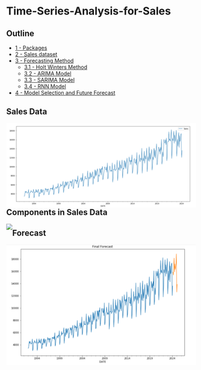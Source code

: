 # Time-Series-Analysis-for-Sales

## Outline
- [ 1 - Packages](#1)
- [ 2 - Sales dataset](#2)
- [ 3 - Forecasting Method](#3)
    - [ 3.1 - Holt Winters Method](#3.1)
    - [ 3.2 - ARIMA Model](#3.2)
    - [ 3.3 - SARIMA Model](#3.3)
    - [ 3.4 - RNN Model](#3.4)
- [ 4 - Model Selection and Future Forecast](#4)

## Sales Data
<img align="left" src="./images/sales.png" >

## Components in Sales Data
<img align="left" src="./images/.png"  >

## Forecast
<img align="left" src="./images/forecast.png"  >

